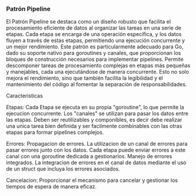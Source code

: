 ### Patrón Pipeline

El Patrón Pipeline se destaca como un diseño robusto que facilita el procesamiento
eficiente de datos al organizar las tareas en una serie de etapas.
Cada etapa se encarga de una operación específica, y los datos fluyen a través de estas etapas,
permitiendo una ejecución concurrente y un mejor rendimiento. 
Este patrón es particularmente adecuado para Go, dado su soporte nativo para goroutines y canales,
que proporcionan los bloques de construcción necesarios para implementar pipelines.
Permite descomponer tareas de procesamiento complejas en etapas más pequeñas y manejables,
cada una ejecutándose de manera concurrente. Esto no solo mejora el rendimiento, sino que también
facilita la legibilidad y el mantenimiento del código al fomentar la separación de responsabilidades.

Caracteristicas

Etapas:         Cada Etapa se ejecuta en su propia "goroutine", lo que permite
                la ejecucion concurrente. Los "canales" se utilizan para pasar
                los datos entre las etapas.
                Deben ser reutilizables y componibles, es decir debe realizar
                una unica tarea bien definida y ser facilmente combinables con
                las otras etapas para formar pipelines complejos.
                
Errores:        Propagacion de errores. La utilizacion de un canal de errores para
                pasar errores junto con los datos. Cada etapa puede enviar errores
                a este canal con una goroutine dedicada a gestionarlos.
                Manejo de errores integrados. La integracion de errores en el canal
                de datos mediante el uso de un struct que incluya los errores asociados.

Cancelacion:    Proporcionar el mecanismo para cancelar y gestionar los tiempos de
                espera de manera eficaz.
